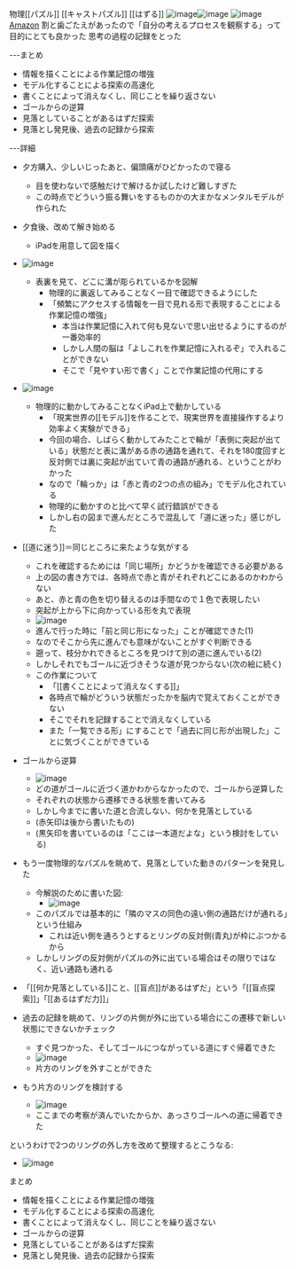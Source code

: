 
物理[[パズル]] [[キャストパズル]] [[はずる]]
![image](https://gyazo.com/226c4891670f934f9451cf0c7e7a8950/thumb/1000)![image](https://gyazo.com/a401b7c611bdef46376408ca360e942a/thumb/1000)
![image](https://gyazo.com/faf4db8a9ced4f51d199a30c67f77e7d/thumb/1000)
[Amazon](https://amzn.to/2JN5LQU)
割と歯ごたえがあったので「自分の考えるプロセスを観察する」って目的にとても良かった
思考の過程の記録をとった

---まとめ
- 情報を描くことによる作業記憶の増強
- モデル化することによる探索の高速化
- 書くことによって消えなくし、同じことを繰り返さない
- ゴールからの逆算
- 見落としていることがあるはずだ探索
- 見落とし発見後、過去の記録から探索

---詳細
- 夕方購入、少しいじったあと、偏頭痛がひどかったので寝る
    - 目を使わないで感触だけで解けるか試したけど難しすぎた
    - この時点でどういう振る舞いをするものかの大まかなメンタルモデルが作られた
- 夕食後、改めて解き始める
    - iPadを用意して図を描く
- ![image](https://gyazo.com/17277fbaaba90ac6fee72e23698ed9de/thumb/1000)
    - 表裏を見て、どこに溝が彫られているかを図解
        - 物理的に裏返してみることなく一目で確認できるようにした
        - 「頻繁にアクセスする情報を一目で見れる形で表現することによる作業記憶の増強」
            - 本当は作業記憶に入れて何も見ないで思い出せるようにするのが一番効率的
            - しかし人間の脳は「よしこれを作業記憶に入れるぞ」で入れることができない
            - そこで「見やすい形で書く」ことで作業記憶の代用にする

- ![image](https://gyazo.com/a59079955436fb6772dfd4027d01919d/thumb/1000)
    - 物理的に動かしてみることなくiPad上で動かしている
        - 「現実世界の[[モデル]]を作ることで、現実世界を直接操作するより効率よく実験ができる」
        - 今回の場合、しばらく動かしてみたことで輪が「表側に突起が出ている」状態だと表に溝がある赤の通路を通れて、それを180度回すと反対側では裏に突起が出ていて青の通路が通れる、ということがわかった
        - なので「輪っか」は「赤と青の2つの点の組み」でモデル化されている
        - 物理的に動かすのと比べて早く試行錯誤ができる
        - しかし右の図まで進んだところで混乱して「道に迷った」感じがした

- [[道に迷う]]＝同じところに来たような気がする
    - これを確認するためには「同じ場所」かどうかを確認できる必要がある
    - 上の図の書き方では、各時点で赤と青がそれぞれどこにあるのかわからない
    - あと、赤と青の色を切り替えるのは手間なので１色で表現したい
    - 突起が上から下に向かっている形を丸で表現
    - ![image](https://gyazo.com/365e620896c8f780b75b2952cc6706bd/thumb/1000)
    - 進んで行った時に「前と同じ形になった」ことが確認できた(1)
    - なのでそこから先に進んでも意味がないことがすぐ判断できる
    - 遡って、枝分かれできるところを見つけて別の道に進んでいる(2)
    - しかしそれでもゴールに近づきそうな道が見つからない(次の絵に続く)
    - この作業について
        - 「[[書くことによって消えなくする]]」
        - 各時点で輪がどういう状態だったかを脳内で覚えておくことができない
        - そこでそれを記録することで消えなくしている
        - また「一覧できる形」にすることで「過去に同じ形が出現した」ことに気づくことができている

- ゴールから逆算
    - ![image](https://gyazo.com/88ac660ce1da87e8e38204253ee4957f/thumb/1000)
    - どの道がゴールに近づく道かわからなかったので、ゴールから逆算した
    - それぞれの状態から遷移できる状態を書いてみる
    - しかし今までに書いた道と合流しない、何かを見落としている
    - (赤矢印は後から書いたもの)
    - (黒矢印を書いているのは「ここは一本道だよな」という検討をしている)

- もう一度物理的なパズルを眺めて、見落としていた動きのパターンを発見した
    - 今解説のために書いた図:
        - ![image](https://gyazo.com/5878b72b3a947e0d5b4fc2a6a2357cd3/thumb/1000)
    - このパズルでは基本的に「隣のマスの同色の遠い側の通路だけが通れる」という仕組み
        - これは近い側を通ろうとするとリングの反対側(青丸)が枠にぶつかるから
    - しかしリングの反対側がパズルの外に出ている場合はその限りではなく、近い通路も通れる
- 「[[何か見落としている]]こと、[[盲点]]があるはずだ」という「[[盲点探索]]」「[[あるはずだ力]]」

- 過去の記録を眺めて、リングの片側が外に出ている場合にこの遷移で新しい状態にできないかチェック
    - すぐ見つかった、そしてゴールにつながっている道にすぐ帰着できた
    - ![image](https://gyazo.com/16428d7a552a2ac7a3bc2453c042cb22/thumb/1000)
    - 片方のリングを外すことができた

- もう片方のリングを検討する
    - ![image](https://gyazo.com/cf1fc2d8f009a67305d78f932f4274f7/thumb/1000)
    - ここまでの考察が済んでいたからか、あっさりゴールへの道に帰着できた

というわけで2つのリングの外し方を改めて整理するとこうなる:
- ![image](https://gyazo.com/0f78b2a5b5ee42048e73b9153c9ff895/thumb/1000)

まとめ
- 情報を描くことによる作業記憶の増強
- モデル化することによる探索の高速化
- 書くことによって消えなくし、同じことを繰り返さない
- ゴールからの逆算
- 見落としていることがあるはずだ探索
- 見落とし発見後、過去の記録から探索
